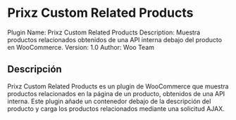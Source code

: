 # Prixz Custom Related Products
Plugin Name: Prixz Custom Related Products
Description: Muestra productos relacionados obtenidos de una API interna debajo del producto en WooCommerce.
Version: 1.0
Author: Woo Team

## Descripción
Prixz Custom Related Products es un plugin de WooCommerce que muestra productos relacionados en la página de un producto, obtenidos de una API interna. Este plugin añade un contenedor debajo de la descripción del producto y carga los productos relacionados mediante una solicitud AJAX.

